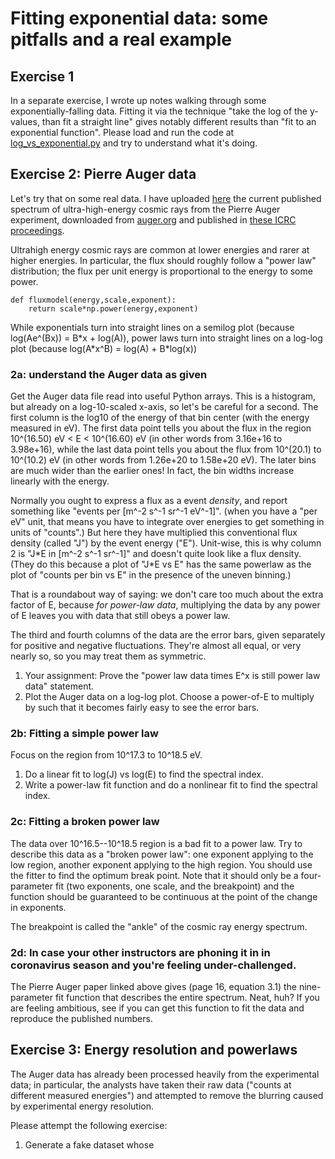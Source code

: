 # Fitting exponential data: some pitfalls and a real example

## Exercise 1
In a separate exercise, I wrote up notes walking through some exponentially-falling data.  Fitting it via the technique "take the log of the y-values, than fit a straight line" gives notably different results than "fit to an exponential function".  Please load and run the code at [log_vs_exponential.py](log_vs_exponential.py) and try to understand what it's doing.

## Exercise 2: Pierre Auger data
Let's try that on some real data. I have uploaded [here](5045-combined-spectrum-data-2019.txt) the current published spectrum of ultra-high-energy cosmic rays from the Pierre Auger experiment, downloaded from [auger.org](https://www.auger.org/index.php/document-centre/finish/115-data/5045-combined-spectrum-data-2019) and published in [these ICRC proceedings](https://arxiv.org/abs/1909.09073).

Ultrahigh energy cosmic rays are common at lower energies and rarer at higher energies.  In particular, the flux should roughly follow a "power law" distribution; the flux per unit energy is proportional to the energy to some power.

```
def fluxmodel(energy,scale,exponent):
	return scale*np.power(energy,exponent)
```

While exponentials turn into straight lines on a semilog plot (because log(Ae^(Bx)) = B\*x + log(A)), power laws turn into straight lines on a log-log plot (because log(A\*x^B) = log(A) + B\*log(x))

### 2a: understand the Auger data as given
Get the Auger data file read into useful Python arrays.  This is a histogram, but already on a log-10-scaled x-axis, so let's be careful for a second.  The first column is the log10 of the energy of that bin center (with the energy measured in eV).  The first data point tells you about the flux in the region 10^(16.50) eV < E < 10^(16.60) eV (in other words from 3.16e+16 to 3.98e+16), while the last data point tells you about the flux from 10^(20.1) to 10^(10.2) eV (in other words from 1.26e+20 to 1.58e+20 eV).  The later bins are much wider than the earlier ones!  In fact, the bin widths increase linearly with the energy.

Normally you ought to express a flux as a event *density*, and report something like "events per [m^-2 s^-1 sr^-1 eV^-1]".  (when you have a "per eV" unit, that means you have to integrate over energies to get something in units of "counts".)  But here they have multiplied this conventional flux density (called "J") by the event energy ("E").  Unit-wise, this is why column 2 is "J\*E in [m^-2 s^-1 sr^-1]" and doesn't quite look like a flux density.  (They do this because a plot of "J\*E vs E" has the same powerlaw as the plot of "counts per bin vs E" in the presence of the uneven binning.)

That is a roundabout way of saying: we don't care too much about the extra factor of E, because *for power-law data*, multiplying the data by any power of E leaves you with data that still obeys a power law.

The third and fourth columns of the data are the error bars, given separately for positive and negative fluctuations.  They're almost all equal, or very nearly so, so you may treat them as symmetric.

1) Your assignment: Prove the "power law data times E^x is still power law data" statement.
2) Plot the Auger data on a log-log plot.  Choose a power-of-E to multiply by such that it becomes fairly easy to see the error bars.

### 2b: Fitting a simple power law
Focus on the region from 10^17.3 to 10^18.5 eV.
1) Do a linear fit to log(J) vs log(E) to find the spectral index.
2) Write a power-law fit function and do a nonlinear fit to find the spectral index.

### 2c: Fitting a broken power law
The data over 10^16.5--10^18.5 region is a bad fit to a power law.  Try to describe this data as a "broken power law": one exponent applying to the low region, another exponent applying to the high region.  You should use the fitter to find the optimum break point.  Note that it should only be a four-parameter fit (two exponents, one scale, and the breakpoint) and the function should be guaranteed to be continuous at the point of the change in exponents.

The breakpoint is called the "ankle" of the cosmic ray energy spectrum.

### 2d: In case your other instructors are phoning it in in coronavirus season and you're feeling under-challenged.
The Pierre Auger paper linked above gives (page 16, equation 3.1) the nine-parameter fit function that describes the entire spectrum.  Neat, huh?  If you are feeling ambitious, see if you can get this function to fit the data and reproduce the published numbers. 

## Exercise 3: Energy resolution and powerlaws

The Auger data has already been processed heavily from the experimental data; in particular, the analysts have taken their raw data ("counts at different measured energies") and attempted to remove the blurring caused by experimental energy resolution.

Please attempt the following exercise:
1) Generate a fake dataset whose 




